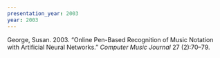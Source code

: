 ```yaml
---
presentation_year: 2003
year: 2003
---
```


George, Susan. 2003. “Online Pen-Based Recognition of Music Notation with Artificial Neural Networks.” <i>Computer Music Journal</i> 27 (2):70–79.